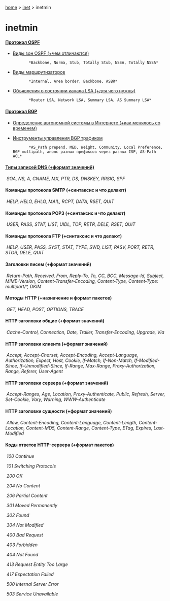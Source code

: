 <script type="text/x-mathjax-config">MathJax.Hub.Config({tex2jax: {inlineMath: [['$','$']]}});</script><script src='https://cdnjs.cloudflare.com/ajax/libs/mathjax/2.7.5/MathJax.js?config=TeX-MML-AM_CHTML' async></script>
[home](../) > [inet](./) > inetmin

# inetmin

#### [Протокол OSPF](routing.html#header-n124)

* [Виды зон OSPF (+чем отличаются)](../routing/ospf.html#header-n114)

			 *Backbone, Norma, Stub, Totally Stub, NSSA, Totally NSSA*

* [Виды маршрутизаторов](../routing/ospf.html#header-n148)

			 *Internal, Area border, Backbone, ASBR*

* [Объявления о состоянии канала LSA (+для чего нужны)](../routing/ospf.html#header-n162)

			 *Router LSA, Network LSA, Summary LSA, AS Summary LSA*

#### [Протокол BGP](bgp#header-n3)

* [Определение автономной системы в Интернете (+как менялось со временем)](../as#header-n3)
* [Инструменты управления BGP трафиком](../bgp/traffic)

			 *AS_Path prepend, MED, Weight, Community, Local Preference, BGP multipath, анонс разных префиксов через разных ISP, AS-Path ACL*

#### [Типы записей DNS (+формат значений)](../dns/conf)

​	 *SOA, NS, A, CNAME, MX, PTR, DS, DNSKEY, RRSIG, SPF*

#### Команды протокола SMTP (+синтаксис и что делают)

​	 *HELP, HELO, EHLO, MAIL, RCPT, DATA, RSET, QUIT*

#### Команды протокола POP3 (+синтаксис и что делают)

​	 *USER, PASS, STAT, LIST, UIDL, TOP, RETR, DELE, RSET, QUIT*

#### Команды протокола FTP (+синтаксис и что делают)

​	 *HELP, USER, PASS, SYST, STAT, TYPE, SWD, LIST, PASV, PORT, RETR, STOR, DELE, QUIT*

#### Заголовки писем (+формат значений)

​	 *Return-Path, Received, From, Reply-To, To, CC, BCC, Message-Id, Subject, MIME-Version, Content-Transfer-Encoding, Content-Type, Content-Type: multipart/\*, DKIM*

#### Методы HTTP (+назначение и формат пакетов)

​	 *GET, HEAD, POST, OPTIONS, TRACE*

#### HTTP заголовки общие (+формат значений)

​	 *Cache-Control, Connection, Date, Trailer, Transfer-Encoding, Upgrade, Via*

#### HTTP заголовки клиента (+формат значений)

​	 *Accept, Accept-Charset, Accept-Encoding, Accept-Language, Authorization, Expect, Host, Cookie, If-Match, If-Non-Match, If-Modified-Since, If-Unmodified-Since, If-Range, Max-Range, Proxy-Authorization, Range, Referer, User-Agent*

#### HTTP заголовки сервера (+формат значений)

​	 *Accept-Ranges, Age, Location, Proxy-Authenticate, Public, Refresh, Server, Set-Cookie, Vary, Warning, WWW-Authenticate*

#### HTTP заголовки сущности (+формат значений)

​	 *Allow, Content-Encoding, Content-Language, Content-Length, Content-Location, Content-MD5, Content-Range, Content-Type, ETag, Expires, Last-Modified*

#### Коды ответов HTTP-сервера (+формат пакетов)

​	 *100 Continue*

​	 *101 Switching Protocols*

​	 *200 OK*

​	 *204 No Content*

​	 *206 Partial Content*

​	 *301 Moved Permanently*

​	 *302 Found*

​	 *304 Not Modified*

​	 *400 Bad Request*

​	 *403 Forbidden*

​	 *404 Not Found*

​	 *413 Request Entity Too Large*

​	 *417 Expectation Failed*

​	 *500 Internal Server Error*

​	 *503 Service Unavailable*